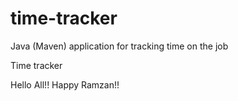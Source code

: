 # time-tracker
Java (Maven) application for tracking time on the job

Time tracker

Hello All!! Happy Ramzan!!

